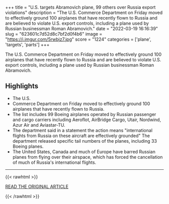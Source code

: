 +++
title = "U.S. targets Abramovich plane, 99 others over Russia export violations"
description = "The U.S. Commerce Department on Friday moved to effectively ground 100 airplanes that have recently flown to Russia and are believed to violate U.S. export controls, including a plane used by Russian businessman Roman Abramovich."
date = "2022-03-19 16:16:39"
slug = "623601c7d52d8c7bf2d0f4b6"
image = "https://i.imgur.com/5rwbjz7.jpg"
score = "1224"
categories = ['plane', 'targets', 'parts']
+++

The U.S. Commerce Department on Friday moved to effectively ground 100 airplanes that have recently flown to Russia and are believed to violate U.S. export controls, including a plane used by Russian businessman Roman Abramovich.

## Highlights

- The U.S.
- Commerce Department on Friday moved to effectively ground 100 airplanes that have recently flown to Russia.
- The list includes 99 Boeing airplanes operated by Russian passenger and cargo carriers including Aeroflot, AirBridge Cargo, Utair, Nordwind, Azur Air and Aviastar-TU.
- The department said in a statement the action means "international flights from Russia on these aircraft are effectively grounded" The department released specific tail numbers of the planes, including 33 Boeing planes.
- The United States, Canada and much of Europe have barred Russian planes from flying over their airspace, which has forced the cancellation of much of Russia's international flights.

---

{{< rawhtml >}}
  <p class="article-category">
    <a target="_blank" href="https://www.reuters.com/world/exclusive-us-targets-abramovich-plane-99-others-over-russia-export-violations-2022-03-18/">READ THE ORIGINAL ARTICLE</a>
  </p>
{{< /rawhtml >}}
